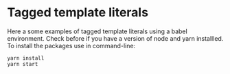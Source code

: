 # Tagged template literals 

Here a some examples of tagged template literals using a babel environment. Check before if you have a version of node and yarn installled.
To install the packages use in command-line:

```
yarn install
yarn start
```
